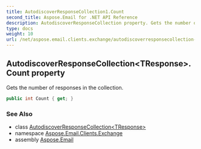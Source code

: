 ```yaml
---
title: AutodiscoverResponseCollection1.Count
second_title: Aspose.Email for .NET API Reference
description: AutodiscoverResponseCollection property. Gets the number of responses in the collection
type: docs
weight: 10
url: /net/aspose.email.clients.exchange/autodiscoverresponsecollection-1/count/
---
```

## AutodiscoverResponseCollection&lt;TResponse&gt;.Count property

Gets the number of responses in the collection.

```csharp
public int Count { get; }
```

### See Also

* class [AutodiscoverResponseCollection&lt;TResponse&gt;](../)
* namespace [Aspose.Email.Clients.Exchange](../../autodiscoverresponsecollection-1/)
* assembly [Aspose.Email](../../../)


